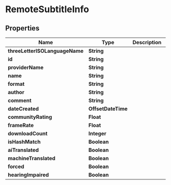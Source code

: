 

# RemoteSubtitleInfo


## Properties

| Name | Type | Description | Notes |
|------------ | ------------- | ------------- | -------------|
|**threeLetterISOLanguageName** | **String** |  |  [optional] |
|**id** | **String** |  |  [optional] |
|**providerName** | **String** |  |  [optional] |
|**name** | **String** |  |  [optional] |
|**format** | **String** |  |  [optional] |
|**author** | **String** |  |  [optional] |
|**comment** | **String** |  |  [optional] |
|**dateCreated** | **OffsetDateTime** |  |  [optional] |
|**communityRating** | **Float** |  |  [optional] |
|**frameRate** | **Float** |  |  [optional] |
|**downloadCount** | **Integer** |  |  [optional] |
|**isHashMatch** | **Boolean** |  |  [optional] |
|**aiTranslated** | **Boolean** |  |  [optional] |
|**machineTranslated** | **Boolean** |  |  [optional] |
|**forced** | **Boolean** |  |  [optional] |
|**hearingImpaired** | **Boolean** |  |  [optional] |



